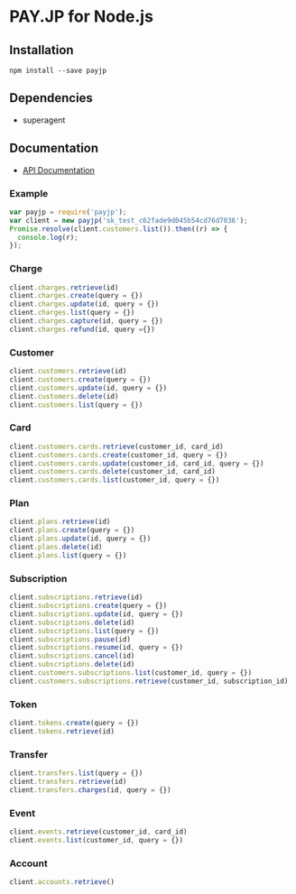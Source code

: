 # PAY.JP for Node.js

## Installation

```
npm install --save payjp
```

## Dependencies

- superagent

## Documentation

* [API Documentation](https://pay.jp/docs/api/)

### Example

```js
var payjp = require('payjp');
var client = new payjp('sk_test_c62fade9d045b54cd76d7036');
Promise.resolve(client.customers.list()).then((r) => {
  console.log(r);
});
```

### Charge

```js
client.charges.retrieve(id)
client.charges.create(query = {})
client.charges.update(id, query = {})
client.charges.list(query = {})
client.charges.capture(id, query = {})
client.charges.refund(id, query ={})
```

### Customer

```js
client.customers.retrieve(id)
client.customers.create(query = {})
client.customers.update(id, query = {})
client.customers.delete(id)
client.customers.list(query = {})
```

### Card

```js
client.customers.cards.retrieve(customer_id, card_id)
client.customers.cards.create(customer_id, query = {})
client.customers.cards.update(customer_id, card_id, query = {})
client.customers.cards.delete(customer_id, card_id)
client.customers.cards.list(customer_id, query = {})
```

### Plan

```js
client.plans.retrieve(id)
client.plans.create(query = {})
client.plans.update(id, query = {})
client.plans.delete(id)
client.plans.list(query = {})
```

### Subscription

```js
client.subscriptions.retrieve(id)
client.subscriptions.create(query = {})
client.subscriptions.update(id, query = {})
client.subscriptions.delete(id)
client.subscriptions.list(query = {})
client.subscriptions.pause(id)
client.subscriptions.resume(id, query = {})
client.subscriptions.cancel(id)
client.subscriptions.delete(id)
client.customers.subscriptions.list(customer_id, query = {})
client.customers.subscriptions.retrieve(customer_id, subscription_id)
```

### Token

```js
client.tokens.create(query = {})
client.tokens.retrieve(id)
```

### Transfer

```js
client.transfers.list(query = {})
client.transfers.retrieve(id)
client.transfers.charges(id, query = {})
```

### Event

```js
client.events.retrieve(customer_id, card_id)
client.events.list(customer_id, query = {})
```

### Account

```js
client.accounts.retrieve()
```
